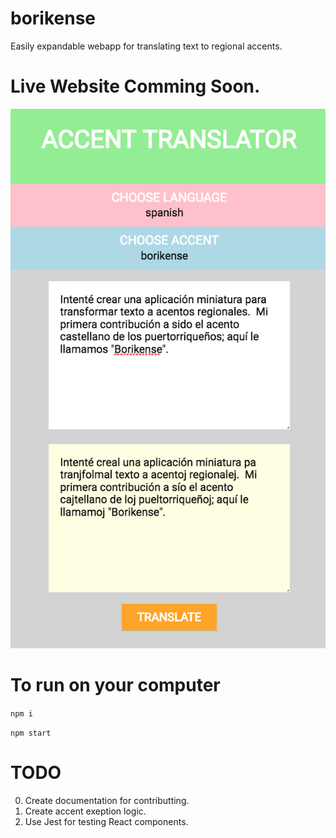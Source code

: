 # borikense
Easily expandable webapp for translating text to regional accents.


# Live Website Comming Soon.

![alt text](assets/phone.png)


# To run on your computer
`npm i`

`npm start`

# TODO
0. Create documentation for contributting. 
1. Create accent exeption logic.
2. Use Jest for testing React components.
